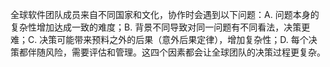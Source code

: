 全球软件团队成员来自不同国家和文化，协作时会遇到以下问题：A. 问题本身的复杂性增加达成一致的难度；B. 背景不同导致对同一问题有不同看法，决策更难；C. 决策可能带来预料之外的后果（意外后果定律），增加复杂性；D. 每个决策都伴随风险，需要评估和管理。这四个因素都会让全球团队的决策过程更复杂。